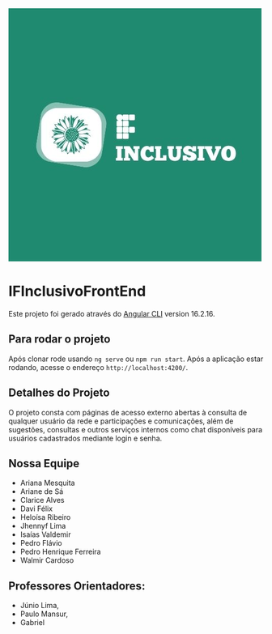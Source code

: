 <img src="./src/assets/images/logo1.jpg" alt="IFInclusivo">

# IFInclusivoFrontEnd

Este projeto foi gerado através do [Angular CLI](https://github.com/angular/angular-cli) version 16.2.16.

## Para rodar o projeto

Após clonar rode usando `ng serve` ou `npm run start`. Após a aplicação estar rodando, acesse o  endereço `http://localhost:4200/`. 

## Detalhes do Projeto

O projeto consta com páginas de acesso externo abertas à consulta de qualquer usuário da rede e participações e comunicações, além de sugestões, consultas e outros serviços internos como chat disponíveis para usuários cadastrados mediante login e senha. 

## Nossa Equipe

- Ariana Mesquita
- Ariane de Sá
- Clarice Alves
- Davi Félix
- Heloísa Ribeiro
- Jhennyf Lima
- Isaías Valdemir
- Pedro Flávio
- Pedro Henrique Ferreira
- Walmir Cardoso

## Professores Orientadores:
- Júnio Lima,
- Paulo Mansur,
- Gabriel 
